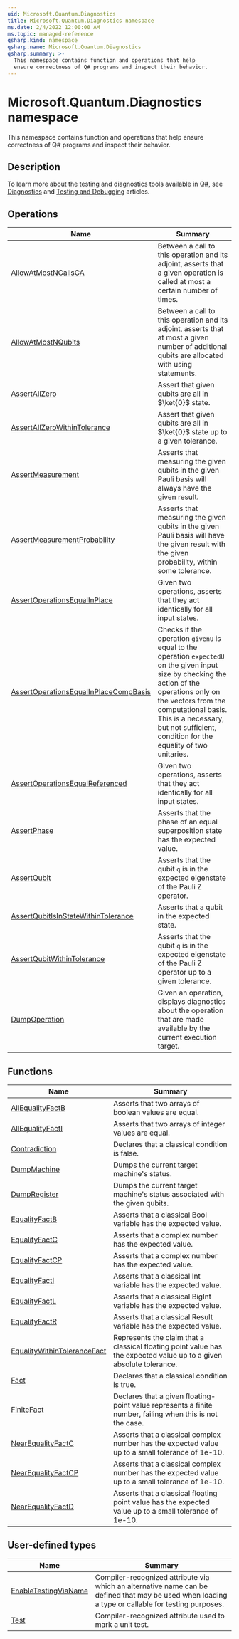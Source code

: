 ```yaml
---
uid: Microsoft.Quantum.Diagnostics
title: Microsoft.Quantum.Diagnostics namespace
ms.date: 2/4/2022 12:00:00 AM
ms.topic: managed-reference
qsharp.kind: namespace
qsharp.name: Microsoft.Quantum.Diagnostics
qsharp.summary: >-
  This namespace contains function and operations that help
  ensure correctness of Q# programs and inspect their behavior.
---
```


# Microsoft.Quantum.Diagnostics namespace

This namespace contains function and operations that help
ensure correctness of Q# programs and inspect their behavior.



## Description

To learn more about the testing and diagnostics tools available in Q#, see
[Diagnostics](xref:microsoft.quantum.libraries.overview.diagnostics) and
[Testing and Debugging](xref:microsoft.quantum.user-guide-qdk.overview.testingdebugging)
articles.
<!-- summaries -->

## Operations

| Name | Summary |
|------|---------|
|[AllowAtMostNCallsCA](xref:Microsoft.Quantum.Diagnostics.AllowAtMostNCallsCA) |Between a call to this operation and its adjoint, asserts that a given operation is called at most a certain number of times. |
|[AllowAtMostNQubits](xref:Microsoft.Quantum.Diagnostics.AllowAtMostNQubits) |Between a call to this operation and its adjoint, asserts that at most a given number of additional qubits are allocated with using statements. |
|[AssertAllZero](xref:Microsoft.Quantum.Diagnostics.AssertAllZero) |Assert that given qubits are all in $\ket{0}$ state. |
|[AssertAllZeroWithinTolerance](xref:Microsoft.Quantum.Diagnostics.AssertAllZeroWithinTolerance) |Assert that given qubits are all in $\ket{0}$ state up to a given tolerance. |
|[AssertMeasurement](xref:Microsoft.Quantum.Diagnostics.AssertMeasurement) |Asserts that measuring the given qubits in the given Pauli basis will always have the given result. |
|[AssertMeasurementProbability](xref:Microsoft.Quantum.Diagnostics.AssertMeasurementProbability) |Asserts that measuring the given qubits in the given Pauli basis will have the given result with the given probability, within some tolerance. |
|[AssertOperationsEqualInPlace](xref:Microsoft.Quantum.Diagnostics.AssertOperationsEqualInPlace) |Given two operations, asserts that they act identically for all input states. |
|[AssertOperationsEqualInPlaceCompBasis](xref:Microsoft.Quantum.Diagnostics.AssertOperationsEqualInPlaceCompBasis) |Checks if the operation `givenU` is equal to the operation `expectedU` on the given input size  by checking the action of the operations only on the vectors from the computational basis. This is a necessary, but not sufficient, condition for the equality of two unitaries. |
|[AssertOperationsEqualReferenced](xref:Microsoft.Quantum.Diagnostics.AssertOperationsEqualReferenced) |Given two operations, asserts that they act identically for all input states. |
|[AssertPhase](xref:Microsoft.Quantum.Diagnostics.AssertPhase) |Asserts that the phase of an equal superposition state has the expected value. |
|[AssertQubit](xref:Microsoft.Quantum.Diagnostics.AssertQubit) |Asserts that the qubit `q` is in the expected eigenstate of the Pauli Z operator. |
|[AssertQubitIsInStateWithinTolerance](xref:Microsoft.Quantum.Diagnostics.AssertQubitIsInStateWithinTolerance) |Asserts that a qubit in the expected state. |
|[AssertQubitWithinTolerance](xref:Microsoft.Quantum.Diagnostics.AssertQubitWithinTolerance) |Asserts that the qubit `q` is in the expected eigenstate of the Pauli Z operator up to a given tolerance. |
|[DumpOperation](xref:Microsoft.Quantum.Diagnostics.DumpOperation) |Given an operation, displays diagnostics about the operation that are made available by the current execution target. |

## Functions

| Name | Summary |
|------|---------|
|[AllEqualityFactB](xref:Microsoft.Quantum.Diagnostics.AllEqualityFactB) |Asserts that two arrays of boolean values are equal. |
|[AllEqualityFactI](xref:Microsoft.Quantum.Diagnostics.AllEqualityFactI) |Asserts that two arrays of integer values are equal. |
|[Contradiction](xref:Microsoft.Quantum.Diagnostics.Contradiction) |Declares that a classical condition is false. |
|[DumpMachine](xref:Microsoft.Quantum.Diagnostics.DumpMachine) |Dumps the current target machine's status. |
|[DumpRegister](xref:Microsoft.Quantum.Diagnostics.DumpRegister) |Dumps the current target machine's status associated with the given qubits. |
|[EqualityFactB](xref:Microsoft.Quantum.Diagnostics.EqualityFactB) |Asserts that a classical Bool variable has the expected value. |
|[EqualityFactC](xref:Microsoft.Quantum.Diagnostics.EqualityFactC) |Asserts that a complex number has the expected value. |
|[EqualityFactCP](xref:Microsoft.Quantum.Diagnostics.EqualityFactCP) |Asserts that a complex number has the expected value. |
|[EqualityFactI](xref:Microsoft.Quantum.Diagnostics.EqualityFactI) |Asserts that a classical Int variable has the expected value. |
|[EqualityFactL](xref:Microsoft.Quantum.Diagnostics.EqualityFactL) |Asserts that a classical BigInt variable has the expected value. |
|[EqualityFactR](xref:Microsoft.Quantum.Diagnostics.EqualityFactR) |Asserts that a classical Result variable has the expected value. |
|[EqualityWithinToleranceFact](xref:Microsoft.Quantum.Diagnostics.EqualityWithinToleranceFact) |Represents the claim that a classical floating point value has the expected value up to a given absolute tolerance. |
|[Fact](xref:Microsoft.Quantum.Diagnostics.Fact) |Declares that a classical condition is true. |
|[FiniteFact](xref:Microsoft.Quantum.Diagnostics.FiniteFact) |Declares that a given floating-point value represents a finite number, failing when this is not the case. |
|[NearEqualityFactC](xref:Microsoft.Quantum.Diagnostics.NearEqualityFactC) |Asserts that a classical complex number has the expected value up to a small tolerance of 1e-10. |
|[NearEqualityFactCP](xref:Microsoft.Quantum.Diagnostics.NearEqualityFactCP) |Asserts that a classical complex number has the expected value up to a small tolerance of 1e-10. |
|[NearEqualityFactD](xref:Microsoft.Quantum.Diagnostics.NearEqualityFactD) |Asserts that a classical floating point value has the expected value up to a small tolerance of 1e-10. |

## User-defined types

| Name | Summary |
|------|---------|
|[EnableTestingViaName](xref:Microsoft.Quantum.Diagnostics.EnableTestingViaName) |Compiler-recognized attribute via which an alternative name can be defined that may be used when loading a type or callable for testing purposes. |
|[Test](xref:Microsoft.Quantum.Diagnostics.Test) |Compiler-recognized attribute used to mark a unit test. |
<!-- /summaries -->
